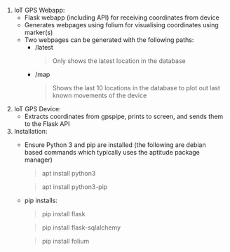 1. IoT GPS Webapp:
   - Flask webapp (including API) for receiving coordinates from device
   - Generates webpages using folium for visualising coordinates using
	    marker(s)
   - Two webpages can be generated with the following paths:
     - /latest
        > Only shows the latest location in the database
     - /map
        > Shows the last 10 locations in the database to plot out last known movements of the device
2. IoT GPS Device:
   - Extracts coordinates from gpspipe, prints to screen, and sends them
	    to the Flask API
3. Installation:
   - Ensure Python 3 and pip are installed (the following are debian based commands which typically uses the aptitude package manager)
     > apt install python3
     
     > apt install python3-pip
   - pip installs:
     > pip install flask
     
     > pip install flask-sqlalchemy
     
     > pip install folium
